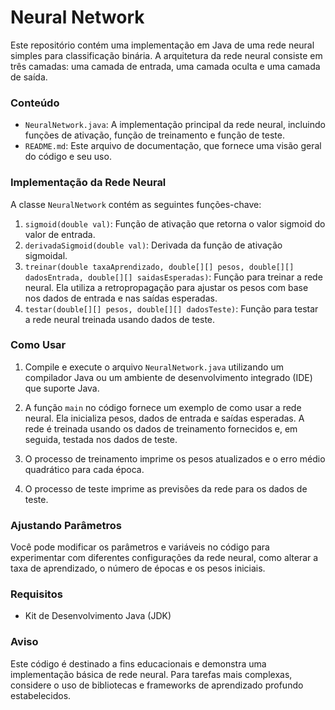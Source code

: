 # Neural Network

Este repositório contém uma implementação em Java de uma rede neural simples para classificação binária. A arquitetura da rede neural consiste em três camadas: uma camada de entrada, uma camada oculta e uma camada de saída.

### Conteúdo

- `NeuralNetwork.java`: A implementação principal da rede neural, incluindo funções de ativação, função de treinamento e função de teste.
- `README.md`: Este arquivo de documentação, que fornece uma visão geral do código e seu uso.

### Implementação da Rede Neural

A classe `NeuralNetwork` contém as seguintes funções-chave:

1. `sigmoid(double val)`: Função de ativação que retorna o valor sigmoid do valor de entrada.
2. `derivadaSigmoid(double val)`: Derivada da função de ativação sigmoidal.
3. `treinar(double taxaAprendizado, double[][] pesos, double[][] dadosEntrada, double[][] saidasEsperadas)`: Função para treinar a rede neural. Ela utiliza a retropropagação para ajustar os pesos com base nos dados de entrada e nas saídas esperadas.
4. `testar(double[][] pesos, double[][] dadosTeste)`: Função para testar a rede neural treinada usando dados de teste.

### Como Usar

1. Compile e execute o arquivo `NeuralNetwork.java` utilizando um compilador Java ou um ambiente de desenvolvimento integrado (IDE) que suporte Java.

2. A função `main` no código fornece um exemplo de como usar a rede neural. Ela inicializa pesos, dados de entrada e saídas esperadas. A rede é treinada usando os dados de treinamento fornecidos e, em seguida, testada nos dados de teste.

3. O processo de treinamento imprime os pesos atualizados e o erro médio quadrático para cada época.

4. O processo de teste imprime as previsões da rede para os dados de teste.

### Ajustando Parâmetros

Você pode modificar os parâmetros e variáveis no código para experimentar com diferentes configurações da rede neural, como alterar a taxa de aprendizado, o número de épocas e os pesos iniciais.

### Requisitos

- Kit de Desenvolvimento Java (JDK)

### Aviso

Este código é destinado a fins educacionais e demonstra uma implementação básica de rede neural. Para tarefas mais complexas, considere o uso de bibliotecas e frameworks de aprendizado profundo estabelecidos.
